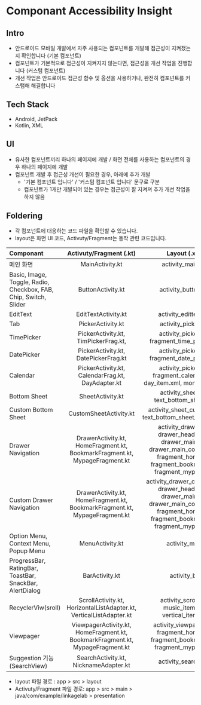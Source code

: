 # Componant Accessibility Insight

## Intro
- 안드로이드 모바일 개발에서 자주 사용되는 컴포넌트를 개발해 접근성이 지켜졌는지 확인합니다 (기본 컴포넌트)
- 컴포넌트가 기본적으로 접근성이 지켜지지 않는다면, 접근성을 개선 작업을 진행합니다 (커스텀 컴포넌트)
- 개선 작업은 안드로이드 접근성 함수 및 옵션을 사용하거나, 완전히 컴포넌트를 커스텀해 해결합니다


## Tech Stack
- Android, JetPack
- Kotlin, XML

## UI
- 유사한 컴포넌트끼리 하나의 페이지에 개발 / 화면 전체를 사용하는 컴포넌트의 경우 하나의 페이지에 개발
- 컴포넌트 개발 후 접근성 개선이 필요한 경우, 아래에 추가 개발
  - '기본 컴포넌트 입니다' / '커스텀 컴포넌트 입니다' 문구로 구분
  - 컴포넌트가 1개만 개발되어 있는 경우는 접근성이 잘 지켜져 추가 개선 작업을 하지 않음


## Foldering
- 각 컴포넌트에 대응하는 코드 파일을 확인할 수 있습니다.
- layout은 화면 UI 코드, Activuty/Fragment는 동작 관련 코드입니다. 

|  Componant | Activuty/Fragment (.kt) |  Layout (.xml) | 
| :----------- | :------------: | :------------: |
|  메인 화면 |   MainActivity.kt   |   activity_main.xml  |
|  Basic, Image, Toggle, Radio, Checkbox, FAB, Chip, Switch, Slider |   ButtonActivity.kt   |   activity_button.xml  |
|  EditText  |   EditTextActivity.kt   |  activity_edittext.xml  |
|  Tab  |   PickerActivity.kt   |  activity_picker.xml  |
|  TimePicker  |   PickerActivity.kt, TimPickerFrag.kt,  |  activity_picker.xml, fragment_time_picker.xml |
|  DatePicker  |   PickerActivity.kt, DatePickerFrag.kt  |  activity_picker.xml, fragment_date_picker.xml  |
|  Calendar  |   PickerActivity.kt, CalendarFrag.kt, DayAdapter.kt  |  activity_picker.xml, fragment_calendar.xml, day_item.xml, month_item.xml  |
|  Bottom Sheet  |  SheetActivity.kt   |    activity_sheet.xml, text_bottom_sheet.xml  |
|  Custom Bottom Sheet  |  CustomSheetActivity.kt    |   activity_sheet_custom.xml, text_bottom_sheet_custom.xml  |
|  Drawer Navigation  |   DrawerActivity.kt, HomeFragment.kt, BookmarkFragment.kt, MypageFragment.kt    |    activity_drawer.xml, drawer_header.xml, drawer_main.xml, drawer_main_content.xml, fragment_home.xml, fragment_bookmark.xml, fragment_mypage.xml  |
|  Custom Drawer Navigation  |   DrawerActivity.kt, HomeFragment.kt, BookmarkFragment.kt, MypageFragment.kt    |    activity_drawer_custom.xml, drawer_header.xml, drawer_main.xml, drawer_main_content.xml, fragment_home.xml, fragment_bookmark.xml, fragment_mypage.xml  |
| Option Menu, Context Menu, Popup Menu  |   MenuActivity.kt   |   activity_menu  |
| ProgressBar, RatingBar, ToastBar, SnackBar, AlertDialog  |  BarActivity.kt    |   activity_bar  |
| RecyclerViw(sroll)  |  ScrollActivity.kt, HorizontalListAdapter.kt, VerticalListAdapter.kt   |   activity_scroll.xml, music_item.xml, vertical_item.xml  |
| Viewpager |  ViewpagerActivity.kt, HomeFragment.kt, BookmarkFragment.kt, MypageFragment.kt    |   activity_viewpager.xml,  fragment_home.xml, fragment_bookmark.xml, fragment_mypage.xml    |
| Suggestion 기능 (SearchView) |  SearchActivity.kt, NicknameAdapter.kt   |  activity_searchview  |


- layout 파일 경로 : app > src > layout
- Activuty/Fragment 파일 경로: app > src > main > java/com/example/linkagelab > presentation
